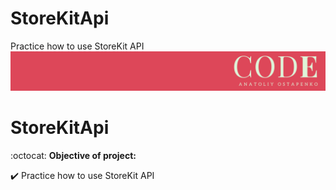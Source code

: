 # StoreKitApi
Practice how to use StoreKit API
![Image](https://github.com/AnatoliyOstapenko/ToDoList/blob/main/ToDoList/Assets.xcassets/CODE256.imageset/CODE256.png)

# StoreKitApi


:octocat:  **Objective of project:**

:heavy_check_mark:  Practice how to use StoreKit API

